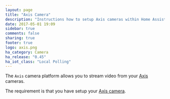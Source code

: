 ```yaml
---
layout: page
title: "Axis Camera"
description: "Instructions how to setup Axis cameras within Home Assistant."
date: 2017-05-01 19:09
sidebar: true
comments: false
sharing: true
footer: true
logo: axis.png
ha_category: Camera
ha_release: "0.45"
ha_iot_class: "Local Polling"
---
```


The `Axis` camera platform allows you to stream video from your [Axis](https://www.axis.com/) cameras.

The requirement is that you have setup your [Axis camera](/components/axis/).
